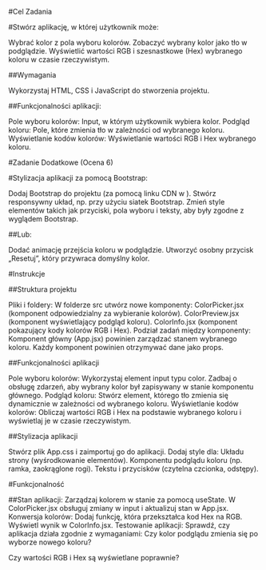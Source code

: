 #Cel Zadania 
 
#Stwórz aplikację, w której użytkownik może: 
 
Wybrać kolor z pola wyboru kolorów. 
Zobaczyć wybrany kolor jako tło w podglądzie. 
Wyświetlić wartości RGB i szesnastkowe (Hex) wybranego koloru w czasie rzeczywistym. 
 
##Wymagania 
 
Wykorzystaj HTML, CSS i JavaScript do stworzenia projektu. 
 
##Funkcjonalności aplikacji: 
 
Pole wyboru kolorów: Input, w którym użytkownik wybiera kolor. 
Podgląd koloru: Pole, które zmienia tło w zależności od wybranego koloru. 
Wyświetlanie kodów kolorów: Wyświetlanie wartości RGB i Hex wybranego koloru. 
 
#Zadanie Dodatkowe (Ocena 6) 
 
#Stylizacja aplikacji za pomocą Bootstrap: 
 
Dodaj Bootstrap do projektu (za pomocą linku CDN w <head>). 
Stwórz responsywny układ, np. przy użyciu siatek Bootstrap. 
Zmień style elementów takich jak przyciski, pola wyboru i teksty, aby były zgodne z wyglądem Bootstrap. 
 
##Lub: 
 
Dodać animację przejścia koloru w podglądzie. 
Utworzyć osobny przycisk „Resetuj”, który przywraca domyślny kolor. 
 
#Instrukcje 

##Struktura projektu 
 
Pliki i foldery: 
W folderze src utwórz nowe komponenty: 
ColorPicker.jsx (komponent odpowiedzialny za wybieranie kolorów). 
ColorPreview.jsx (komponent wyświetlający podgląd koloru). 
ColorInfo.jsx (komponent pokazujący kody kolorów RGB i Hex). 
Podział zadań między komponenty: 
Komponent główny (App.jsx) powinien zarządzać stanem wybranego koloru. 
Każdy komponent powinien otrzymywać dane jako props. 
 
##Funkcjonalności aplikacji 
 
Pole wyboru kolorów: 
Wykorzystaj element input typu color. 
Zadbaj o obsługę zdarzeń, aby wybrany kolor był zapisywany w stanie komponentu głównego. 
Podgląd koloru: 
Stwórz element, którego tło zmienia się dynamicznie w zależności od wybranego koloru. 
Wyświetlanie kodów kolorów: 
Obliczaj wartości RGB i Hex na podstawie wybranego koloru i wyświetlaj je w czasie rzeczywistym. 
 
##Stylizacja aplikacji 
 
Stwórz plik App.css i zaimportuj go do aplikacji. 
Dodaj style dla: 
Układu strony (wyśrodkowanie elementów). 
Komponentu podglądu koloru (np. ramka, zaokrąglone rogi). 
Tekstu i przycisków (czytelna czcionka, odstępy). 
 
#Funkcjonalność 
 
##Stan aplikacji: 
Zarządzaj kolorem w stanie za pomocą useState. 
W ColorPicker.jsx obsługuj zmiany w input i aktualizuj stan w App.jsx. 
Konwersja kolorów: 
Dodaj funkcję, która przekształca kod Hex na RGB. 
Wyświetl wynik w ColorInfo.jsx. 
Testowanie aplikacji: 
Sprawdź, czy aplikacja działa zgodnie z wymaganiami: 
Czy kolor podglądu zmienia się po wyborze nowego koloru? 

Czy wartości RGB i Hex są wyświetlane poprawnie? 
